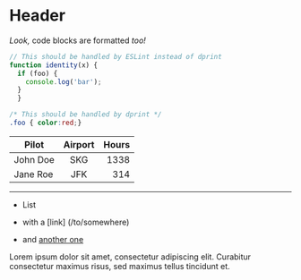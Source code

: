 Header
======

_Look,_ code blocks are formatted *too!*

```js
// This should be handled by ESLint instead of dprint
function identity(x) {
  if (foo) {
    console.log('bar');
  }
  }
```

```css
/* This should be handled by dprint */
.foo { color:red;}
```

Pilot|Airport|Hours
--|:--:|--:
John Doe|SKG|1338
Jane Roe|JFK|314

- - - - - - - - - - - - - - -

+ List
 + with a [link] (/to/somewhere)
+ and [another one]


  [another one]:  http://example.com 'Example title'

Lorem ipsum dolor sit amet, consectetur adipiscing elit.
Curabitur consectetur maximus risus, sed maximus tellus tincidunt et.
